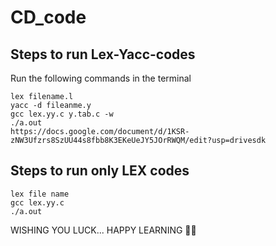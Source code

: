 # CD_code
## Steps to run Lex-Yacc-codes 
Run the following commands in the terminal
```
lex filename.l
yacc -d fileanme.y
gcc lex.yy.c y.tab.c -w 
./a.out
https://docs.google.com/document/d/1KSR-zNW3Ufzrs8SzUU44s8fbb8K3EKeUeJY5JOrRWQM/edit?usp=drivesdk
```
## Steps to run only LEX codes
```
lex file name
gcc lex.yy.c
./a.out
```
WISHING YOU LUCK... HAPPY LEARNING 🤝😊
